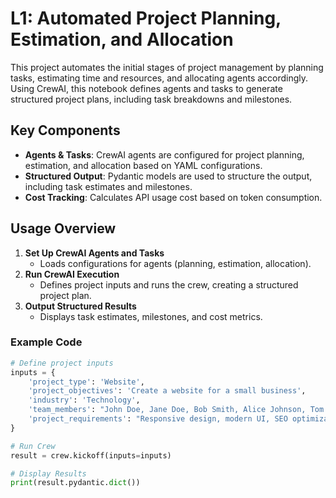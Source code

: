 
# L1: Automated Project Planning, Estimation, and Allocation

This project automates the initial stages of project management by planning tasks, estimating time and resources, and allocating agents accordingly. Using CrewAI, this notebook defines agents and tasks to generate structured project plans, including task breakdowns and milestones.

## Key Components

- **Agents & Tasks**: CrewAI agents are configured for project planning, estimation, and allocation based on YAML configurations.
- **Structured Output**: Pydantic models are used to structure the output, including task estimates and milestones.
- **Cost Tracking**: Calculates API usage cost based on token consumption.

## Usage Overview

1. **Set Up CrewAI Agents and Tasks**
   - Loads configurations for agents (planning, estimation, allocation).
2. **Run CrewAI Execution**
   - Defines project inputs and runs the crew, creating a structured project plan.
3. **Output Structured Results**
   - Displays task estimates, milestones, and cost metrics.

### Example Code

```python
# Define project inputs
inputs = {
    'project_type': 'Website',
    'project_objectives': 'Create a website for a small business',
    'industry': 'Technology',
    'team_members': "John Doe, Jane Doe, Bob Smith, Alice Johnson, Tom Brown",
    'project_requirements': "Responsive design, modern UI, SEO optimization, etc."
}

# Run Crew
result = crew.kickoff(inputs=inputs)

# Display Results
print(result.pydantic.dict())
```
